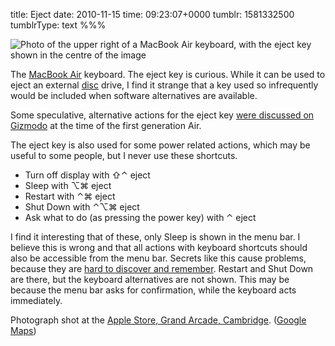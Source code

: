 title: Eject
date: 2010-11-15
time: 09:23:07+0000
tumblr: 1581332500
tumblrType: text
%%%

![Photo of the upper right of a MacBook Air keyboard, with the eject key shown in the centre of the image](tumblr_lbvwf7rGxb1qb1802.jpg)

The [MacBook Air][MBA] keyboard. The eject key is curious. While it can be used to eject an external [disc][disc] drive, I find it strange that a key used so infrequently would be included when software alternatives are available. 

Some speculative, alternative actions for the eject key [were discussed on Gizmodo][giz] at the time of the first generation Air. 

The eject key is also used for some power related actions, which may be useful to some people, but I never use these shortcuts. 

- Turn off display with ⇧⌃ eject
- Sleep with ⌥⌘ eject
- Restart with ⌃⌘ eject
- Shut Down with ⌃⌥⌘ eject
- Ask what to do (as pressing the power key) with ⌃ eject

I find it interesting that of these, only Sleep is shown in the menu bar. I believe this is wrong and that all actions with keyboard shortcuts should also be accessible from the menu bar. Secrets like this cause problems, because they are [hard to discover and remember][MM]. Restart and Shut Down are there, but the keyboard alternatives are not shown. This may be because the menu bar asks for confirmation, while the keyboard acts immediately. 

Photograph shot at the [Apple Store, Grand Arcade, Cambridge][AS]. ([Google Maps][map])

[AS]: http://www.apple.com/uk/retail/grandarcade/
[map]: http://maps.google.com/?q=52.2041666667,0.1213333333
[disc]: http://support.apple.com/kb/HT2300
[MM]: http://minimalmac.com/post/593031514/turn-off-your-macs-display
[giz]: http://gizmodo.com/346770/macbook-air-eject-keys-rumored-alternative-actions
[MBA]: http://www.apple.com/macbookair/
